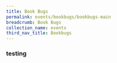 ```yaml
---
title: Book Bugs
permalink: events/bookbugs/bookbugs-main
breadcrumb: Book Bugs
collection_name: events
third_nav_title: Bookbugs
---
```


### testing